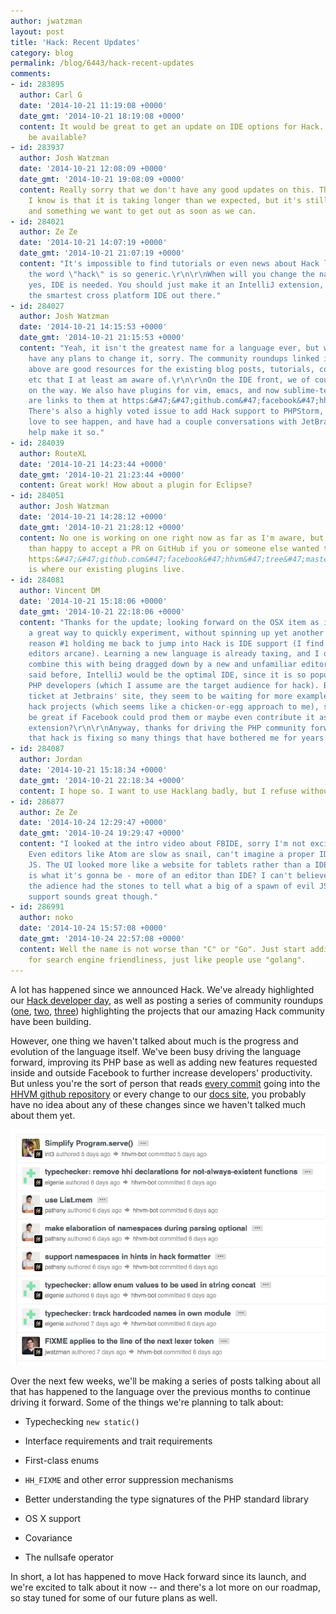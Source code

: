```yaml
---
author: jwatzman
layout: post
title: 'Hack: Recent Updates'
category: blog
permalink: /blog/6443/hack-recent-updates
comments:
- id: 283895
  author: Carl G
  date: '2014-10-21 11:19:08 +0000'
  date_gmt: '2014-10-21 18:19:08 +0000'
  content: It would be great to get an update on IDE options for Hack. When will FBIDE
    be available?
- id: 283937
  author: Josh Watzman
  date: '2014-10-21 12:08:09 +0000'
  date_gmt: '2014-10-21 19:08:09 +0000'
  content: Really sorry that we don't have any good updates on this. The most that
    I know is that it is taking longer than we expected, but it's still in progress,
    and something we want to get out as soon as we can.
- id: 284021
  author: Ze Ze
  date: '2014-10-21 14:07:19 +0000'
  date_gmt: '2014-10-21 21:07:19 +0000'
  content: "It's impossible to find tutorials or even news about Hack lang because
    the word \"hack\" is so generic.\r\n\r\nWhen will you change the name of the language?\r\n\r\nAnd
    yes, IDE is needed. You should just make it an IntelliJ extension, as that's currently
    the smartest cross platform IDE out there."
- id: 284027
  author: Josh Watzman
  date: '2014-10-21 14:15:53 +0000'
  date_gmt: '2014-10-21 21:15:53 +0000'
  content: "Yeah, it isn't the greatest name for a language ever, but we also don't
    have any plans to change it, sorry. The community roundups linked in the post
    above are good resources for the existing blog posts, tutorials, code examples,
    etc that I at least am aware of.\r\n\r\nOn the IDE front, we of course have FBIDE
    on the way. We also have plugins for vim, emacs, and now sublime-text -- there
    are links to them at https:&#47;&#47;github.com&#47;facebook&#47;hhvm&#47;tree&#47;master&#47;hphp&#47;hack&#47;editor-plugins.
    There's also a highly voted issue to add Hack support to PHPStorm, which we'd
    love to see happen, and have had a couple conversations with JetBrains to hopefully
    help make it so."
- id: 284039
  author: RouteXL
  date: '2014-10-21 14:23:44 +0000'
  date_gmt: '2014-10-21 21:23:44 +0000'
  content: Great work! How about a plugin for Eclipse?
- id: 284051
  author: Josh Watzman
  date: '2014-10-21 14:28:12 +0000'
  date_gmt: '2014-10-21 21:28:12 +0000'
  content: No one is working on one right now as far as I'm aware, but I'd be more
    than happy to accept a PR on GitHub if you or someone else wanted to write one!
    https:&#47;&#47;github.com&#47;facebook&#47;hhvm&#47;tree&#47;master&#47;hphp&#47;hack&#47;editor-plugins
    is where our existing plugins live.
- id: 284081
  author: Vincent DM
  date: '2014-10-21 15:18:06 +0000'
  date_gmt: '2014-10-21 22:18:06 +0000'
  content: "Thanks for the update; looking forward on the OSX item as it would be
    a great way to quickly experiment, without spinning up yet another VM.\r\n\r\nHowever,
    reason #1 holding me back to jump into Hack is IDE support (I find the supported
    editors arcane). Learning a new language is already taxing, and I don't want to
    combine this with being dragged down by a new and unfamiliar editor.\r\n\r\nAs
    said before, IntelliJ would be the optimal IDE, since it is so popular among professional
    PHP developers (which I assume are the target audience for hack). Based on the
    ticket at Jetbrains' site, they seem to be waiting for more examples of actual
    hack projects (which seems like a chicken-or-egg approach to me), so it would
    be great if Facebook could prod them or maybe even contribute it as an externally-developed
    extension?\r\n\r\nAnyway, thanks for driving the PHP community forward. I'm glad
    that hack is fixing so many things that have bothered me for years."
- id: 284087
  author: Jordan
  date: '2014-10-21 15:18:34 +0000'
  date_gmt: '2014-10-21 22:18:34 +0000'
  content: I hope so. I want to use Hacklang badly, but I refuse without an IDE.
- id: 286877
  author: Ze Ze
  date: '2014-10-24 12:29:47 +0000'
  date_gmt: '2014-10-24 19:29:47 +0000'
  content: "I looked at the intro video about FBIDE, sorry I'm not excited about that.
    Even editors like Atom are slow as snail, can't imagine a proper IDE built with
    JS. The UI looked more like a website for tablets rather than a IDE, I guess that
    is what it's gonna be - more of an editor than IDE? I can't believe nobody in
    the adience had the stones to tell what a big of a spawn of evil JS is.\r\n\r\nPHPStorm&#47;InjelliJ
    support sounds great though."
- id: 286991
  author: noko
  date: '2014-10-24 15:57:08 +0000'
  date_gmt: '2014-10-24 22:57:08 +0000'
  content: Well the name is not worse than "C" or "Go". Just start adding "hacklang"
    for search engine friendliness, just like people use "golang".
---
```


A lot has happened since we announced Hack. We've already highlighted our [Hack developer day](https://www.youtube.com/playlist?list=PLb0IAmt7-GS2fdbb1vVdP8Z8zx1l2L8YS), as well as posting a series of community roundups ([one](http://hhvm.com/blog/4811/hack-community-roundup), [two](http://hhvm.com/blog/5429/hack-community-roundup-2), [three](http://hhvm.com/blog/6005/hack-community-roundup-3)) highlighting the projects that our amazing Hack community have been building.

<!--truncate-->

However, one thing we haven't talked about much is the progress and evolution of the language itself. We've been busy driving the language forward, improving its PHP base as well as adding new features requested inside and outside Facebook to further increase developers' productivity. But unless you're the sort of person that reads [every commit](https://github.com/facebook/hhvm/commits/master) going into the [HHVM github repository](https://github.com/facebook/hhvm) or every change to our [docs site](http://docs.hhvm.com/manual/en/index.php), you probably have no idea about any of these changes since we haven't talked much about them yet.

![List of Hack GitHub Commits](/static/images/posts//Screen-Shot-2014-10-21-at-9.40.09-AM.png)

Over the next few weeks, we'll be making a series of posts talking about all that has happened to the language over the previous months to continue driving it forward. Some of the things we're planning to talk about:




  * Typechecking `new static()`


  * Interface requirements and trait requirements


  * First-class enums


  * `HH_FIXME` and other error suppression mechanisms


  * Better understanding the type signatures of the PHP standard library


  * OS X support


  * Covariance


  * The nullsafe operator


In short, a lot has happened to move Hack forward since its launch, and we're excited to talk about it now -- and there's a lot more on our roadmap, so stay tuned for some of our future plans as well.
